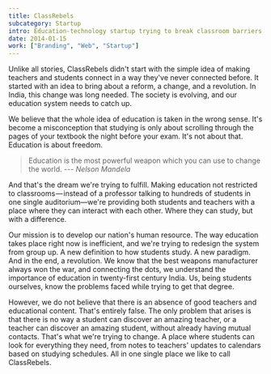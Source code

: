 ```yaml
---
title: ClassRebels
subcategory: Startup
intro: Education-technology startup trying to break classroom barriers, products include virtual library and collaborative e-classroom.
date: 2014-01-15
work: ["Branding", "Web", "Startup"]
---
```


Unlike all stories, ClassRebels didn't start with the simple idea of making teachers and students connect in a way they've never connected before. It started with an idea to bring about a reform, a change, and a revolution. In India, this change was long needed. The society is evolving, and our education system needs to catch up.

We believe that the whole idea of education is taken in the wrong sense. It's become a misconception that studying is only about scrolling through the pages of your textbook the night before your exam. It's not about that. Education is about freedom.

> <span>Education is the most powerful weapon which you can use to change the world.</span>
> <span>--- <cite>Nelson Mandela</cite></span>

And that's the dream we're trying to fulfill. Making education not restricted to classrooms — instead of a professor talking to hundreds of students in one single auditorium—we're providing both students and teachers with a place where they can interact with each other. Where they can study, but with a difference.

Our mission is to develop our nation's human resource. The way education takes place right now is inefficient, and we're trying to redesign the system from group up. A new definition to how students study. A new paradigm. And in the end, a revolution. We know that the best weapons manufacturer always won the war, and connecting the dots, we understand the importance of education in twenty-first century India. Us, being students ourselves, know the problems faced while trying to get that degree.

However, we do not believe that there is an absence of good teachers and educational content. That's entirely false. The only problem that arises is that there is no way a student can discover an amazing teacher, or a teacher can discover an amazing student, without already having mutual contacts. That's what we're trying to change. A place where students can look for everything they need, from notes to teachers' updates to calendars based on studying schedules. All in one single place we like to call ClassRebels.

<div class="two-images">
	<div><img alt="" src="/images/projects/classrebels/1.jpg"></div>
	<div><img alt="" src="/images/projects/classrebels/2.png"></div>
</div>
<div class="two-images">
	<div><img alt="" src="/images/projects/classrebels/4.png"></div>
	<div><img alt="" src="/images/projects/classrebels/3.png"></div>
</div>
<div class="image scale"><img alt="" src="/images/classrebels/5.png"></div>